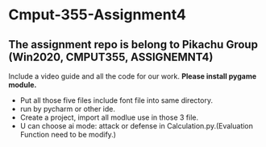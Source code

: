 # Cmput-355-Assignment4
## The assignment repo is belong to Pikachu Group (Win2020, CMPUT355, ASSIGNEMNT4)
Include a video guide and all the code for our work.
**Please install pygame module.**

* Put all those five files include font file into same directory.
* run by pycharm or other ide. 
* Create a project, import all modlue use in those 3 file.
* U can choose ai mode: attack or defense in Calculation.py.(Evaluation Function need to be modify.)

